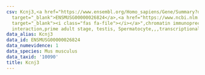 ```yaml
---
csv: Kcnj3,<a href="https://www.ensembl.org/Homo_sapiens/Gene/Summary?db=core;g=ENSMUSG00000026824"
  target="_blank">ENSMUSG00000026824</a>,<a href="https://www.ncbi.nlm.nih.gov/pubmed/25450459"
  target="_blank"><i class="fas fa-file"></i></a>",chromatin immunoprecipitation assay,direct
  interaction,prime adult stage, testis, Spermatocyte,,,transcriptional regulation,
data_alias: Kcnj3
data_id: ENSMUSG00000026824
data_numevidence: 1
data_species: Mus musculus
data_taxid: '10090'
title: Kcnj3
---
```


